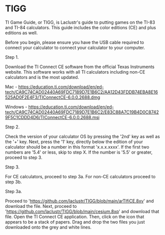 # TIGG
TI Game Guide, or TIGG, is Laclustr's guide to putting games on the TI-83 and TI-84 calculators. This guide includes the color editions (CE) and plus editions as well.

Before you begin, please ensure you have the USB cable required to connect your calculator to connect your calculator to your computer.

Step 1. 

Download the TI Connect CE software from the official Texas Instruments website.
This software works with all TI calculators including non-CE calculators and is the most updated.

Mac - https://education.ti.com/download/en/ed-tech/CA9C74CAD02440A69FDC7189D7E1B6C2/AA12D43FDDB74EBA8E16525AD0F2E4F3/TIConnectCE-6.0.0.2688.dmg

Windows - https://education.ti.com/download/en/ed-tech/CA9C74CAD02440A69FDC7189D7E1B6C2/E83C88A7C19B4D0C87429F5C1CDDD4D6/TIConnectCE-6.0.0.2688.msi


Step 2. 

Check the version of your calculator OS by pressing the '2nd' key as well as the '+' key. Next, press the '1' key, directly below the edition of your calculator should be a number in this format 'x.x.x.xxxx'. If the first two numbers are '5.4' or less, skip to step X. If the number is '5.5' or greater, proceed to step 3.


Step 3.

For CE calculators, proceed to step 3a. For non-CE calculators proceed to step 3b.


Step 3a.

Proceed to 'https://github.com/laclustr/TIGG/blob/main/arTIfiCE.8xv' and download the file. Next, proceed to 'https://github.com/laclustr/TIGG/blob/main/cesium.8xp' and download that file. Open the TI Connect CE application. Then, click on the icon that appears to be a stack of papers. Drag and drop the two files you just downloaded onto the grey and white lines.

